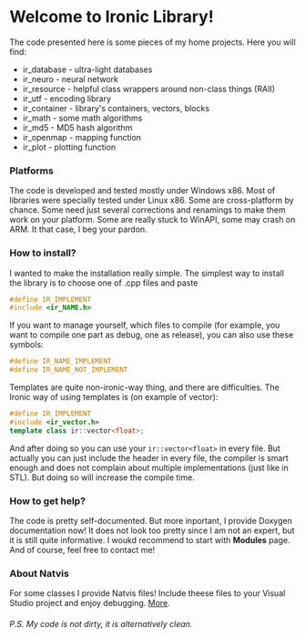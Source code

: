 # Welcome to Ironic Library!
The code presented here is some pieces of my home projects. Here you will find:
 - ir_database		- ultra-light databases
 - ir_neuro			- neural network
 - ir_resource		- helpful class wrappers around non-class things (RAII)
 - ir_utf			- encoding library
 - ir_container		- library's containers, vectors, blocks
 - ir_math			- some math algorithms
 - ir_md5			- MD5 hash algorithm
 - ir_openmap		- mapping function
 - ir_plot			- plotting function

### Platforms
The code is developed and tested mostly under Windows x86. Most of libraries were specially tested under Linux x86. Some are cross-platform by chance. Some need just several corrections and renamings to make them work on your platform. Some are really stuck to WinAPI, some may crash on ARM. It that case, I beg your pardon.
 
### How to install?
I wanted to make the installation really simple. The simplest way to install the library is to choose one of .cpp files and paste 
```c++
#define IR_IMPLEMENT
#include <ir_NAME.h>
```

If you want to manage yourself, which files to compile (for example, you want to compile one part as debug, one as release), you can also use these symbols:
```c++
#define IR_NAME_IMPLEMENT
#define IR_NAME_NOT_IMPLEMENT
```

Templates are quite non-ironic-way thing, and there are difficulties. The Ironic way of using templates is (on example of vector):
```c++
#define IR_IMPLEMENT
#include <ir_vector.h>
template class ir::vector<float>;
```

And after doing so you can use your `ir::vector<float>` in every file. But actually you can just include the header in every file, the compiler is smart enough and does not complain about multiple implementations (just like in STL). But doing so will increase the compile time.

### How to get help?
The code is pretty self-documented. But more inportant, I provide Doxygen documentation now! It does not look too pretty since I am not an expert, but it is still quite informative. I woukd recommend to start with **Modules** page. And of course, feel free to contact me!

### About Natvis
For some classes I provide Natvis files! Include theese files to your Visual Studio project and enjoy debugging. [More](https://docs.microsoft.com/en-us/visualstudio/debugger/create-custom-views-of-native-objects).

###### P.S. My code is not dirty, it is alternatively clean.